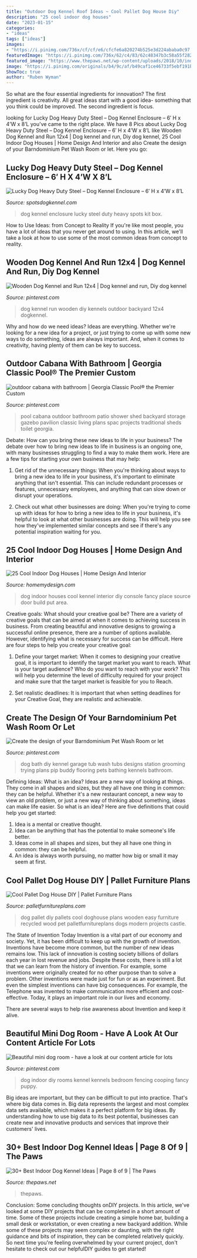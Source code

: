 ```yaml
---
title: "Outdoor Dog Kennel Roof Ideas ~ Cool Pallet Dog House Diy"
description: "25 cool indoor dog houses"
date: "2023-01-15"
categories:
- "ideas"
tags: ["ideas"]
images:
- "https://i.pinimg.com/736x/cf/cf/e6/cfcfe6a820274b525e3d224ababa0c97.jpg"
featuredImage: "https://i.pinimg.com/736x/62/c4/83/62c48347b3c58a55f2825fe6e6d48088.jpg"
featured_image: "https://www.thepaws.net/wp-content/uploads/2018/10/indoor-dog-kennel-idea-2.jpg"
image: "https://i.pinimg.com/originals/b4/9c/af/b49caf1ce46733f5ebf191bd5aaf24cc.jpg"
ShowToc: true
author: "Ruben Wyman"
---
```



So what are the four essential ingredients for innovation? The first ingredient is creativity. All great ideas start with a good idea- something that you think could be improved. The second ingredient is focus.

	

		
looking for Lucky Dog Heavy Duty Steel – Dog Kennel Enclosure – 6′ H x 4’W x 8’L you've came to the right place. We have 8 Pics about Lucky Dog Heavy Duty Steel – Dog Kennel Enclosure – 6′ H x 4’W x 8’L like Wooden Dog Kennel and Run 12x4 | Dog kennel and run, Diy dog kennel, 25 Cool Indoor Dog Houses | Home Design And Interior and also Create the design of your Barndominium Pet Wash Room or let. Here you go:
		
    
## Lucky Dog Heavy Duty Steel – Dog Kennel Enclosure – 6′ H X 4’W X 8’L

<img loading=lazy src="http://spotsdogkennel.com/wp-content/uploads/2018/07/CL60548-LIFESTYLE.jpg" onerror="this.onerror=null;this.src='https://tse2.mm.bing.net/th?id=OIP.83pIGnwLethNLq-TYsYEaQHaHH&amp;pid=15.1';" alt="Lucky Dog Heavy Duty Steel – Dog Kennel Enclosure – 6′ H x 4’W x 8’L">

_Source: spotsdogkennel.com_

>dog kennel enclosure lucky steel duty heavy spots kit box. 

	

How to Use Ideas: from Concept to Reality
If you're like most people, you have a lot of ideas that you never get around to using. In this article, we'll take a look at how to use some of the most common ideas from concept to reality.

    
## Wooden Dog Kennel And Run 12x4 | Dog Kennel And Run, Diy Dog Kennel

<img loading=lazy src="https://i.pinimg.com/736x/cf/cf/e6/cfcfe6a820274b525e3d224ababa0c97.jpg" onerror="this.onerror=null;this.src='https://tse2.mm.bing.net/th?id=OIP.tId29aCYp9jI2GYKzb1ScQHaFj&amp;pid=15.1';" alt="Wooden Dog Kennel and Run 12x4 | Dog kennel and run, Diy dog kennel">

_Source: pinterest.com_

>dog kennel run wooden diy kennels outdoor backyard 12x4 dogkennel. 

	

Why and how do we need ideas?
Ideas are everything. Whether we're looking for a new idea for a project, or just trying to come up with some new ways to do something, ideas are always important. And, when it comes to creativity, having plenty of them can be key to success.

    
## Outdoor Cabana With Bathroom | Georgia Classic Pool® The Premier Custom

<img loading=lazy src="https://i.pinimg.com/736x/64/62/3b/64623b877a4e7677f36c910b56d1cea6--pool-toy-storage-pool-storage-ideas.jpg" onerror="this.onerror=null;this.src='https://tse3.mm.bing.net/th?id=OIP.T3T1m1vM5CKOZ7WdkMnSywHaFj&amp;pid=15.1';" alt="outdoor cabana with bathroom | Georgia Classic Pool® the Premier Custom">

_Source: pinterest.com_

>pool cabana outdoor bathroom patio shower shed backyard storage gazebo pavilion classic living plans spac projects traditional sheds toilet georgia. 

	

Debate: How can you bring these new ideas to life in your business?
The debate over how to bring new ideas to life in business is an ongoing one, with many businesses struggling to find a way to make them work. Here are a few tips for starting your own business that may help: 
1. Get rid of the unnecessary things: When you're thinking about ways to bring a new idea to life in your business, it's important to eliminate anything that isn't essential. This can include redundant processes or features, unnecessary employees, and anything that can slow down or disrupt your operations. 

2. Check out what other businesses are doing: When you're trying to come up with ideas for how to bring a new idea to life in your business, it's helpful to look at what other businesses are doing. This will help you see how they've implemented similar concepts and see if there's any potential inspiration waiting for you.

    
## 25 Cool Indoor Dog Houses | Home Design And Interior

<img loading=lazy src="http://homemydesign.com/wp-content/uploads/2014/04/dog-house-console.jpg" onerror="this.onerror=null;this.src='https://tse3.mm.bing.net/th?id=OIP.7HqfFM4pGDtZ5_LhgnKBSQHaLP&amp;pid=15.1';" alt="25 Cool Indoor Dog Houses | Home Design And Interior">

_Source: homemydesign.com_

>dog indoor houses cool kennel interior diy console fancy place source door build put area. 

	

Creative goals: What should your creative goal be?
There are a variety of creative goals that can be aimed at when it comes to achieving success in business. From creating beautiful and innovative designs to growing a successful online presence, there are a number of options available. However, identifying what is necessary for success can be difficult. Here are four steps to help you create your creative goal:
1. Define your target market: When it comes to designing your creative goal, it is important to identify the target market you want to reach. What is your target audience? Who do you want to reach with your work? This will help you determine the level of difficulty required for your project and make sure that the target market is feasible for you to Reach.

2. Set realistic deadlines: It is important that when setting deadlines for your Creative Goal, they are realistic and achievable.

    
## Create The Design Of Your Barndominium Pet Wash Room Or Let

<img loading=lazy src="https://i.pinimg.com/originals/b4/9c/af/b49caf1ce46733f5ebf191bd5aaf24cc.jpg" onerror="this.onerror=null;this.src='https://tse4.mm.bing.net/th?id=OIP.zxg9b4b8iOPGtAEmL7eQrQHaNJ&amp;pid=15.1';" alt="Create the design of your Barndominium Pet Wash Room or let">

_Source: pinterest.com_

>dog bath diy kennel garage tub wash tubs designs station grooming trying plans pip buddy flooring pets bathing kennels bathroom. 

	

Defining Ideas: What is an idea?
Ideas are a new way of looking at things. They come in all shapes and sizes, but they all have one thing in common: they can be helpful. Whether it's a new restaurant concept, a new way to view an old problem, or just a new way of thinking about something, ideas can make life easier. So what is an idea? Here are five definitions that could help you get started: 
1) Idea is a mental or creative thought.
2) Idea can be anything that has the potential to make someone's life better.
3) Ideas come in all shapes and sizes, but they all have one thing in common: they can be helpful.
4) An idea is always worth pursuing, no matter how big or small it may seem at first.

    
## Cool Pallet Dog House DIY | Pallet Furniture Plans

<img loading=lazy src="https://palletfurnitureplans.com/wp-content/uploads/2014/02/pallet-dog-house-1.jpg" onerror="this.onerror=null;this.src='https://tse1.mm.bing.net/th?id=OIP.8TgUykLVWP11PSFFyrPi1AHaJ4&amp;pid=15.1';" alt="Cool Pallet Dog House DIY | Pallet Furniture Plans">

_Source: palletfurnitureplans.com_

>dog pallet diy pallets cool doghouse plans wooden easy furniture recycled wood pet palletfurnitureplans dogs modern projects castle. 

	

The State of Invention Today
Invention is a vital part of our economy and society. Yet, it has been difficult to keep up with the growth of invention. Inventions have become more common, but the number of new ideas remains low. This lack of innovation is costing society billions of dollars each year in lost revenue and jobs.
Despite these costs, there is still a lot that we can learn from the history of invention. For example, some inventions were originally created for no other purpose than to solve a problem. Other inventions were made just for fun or as an experiment. But even the simplest inventions can have big consequences. For example, the Telephone was invented to make communication more efficient and cost-effective. Today, it plays an important role in our lives and economy.

There are several ways to help rise awareness about Invention and keep it alive.

    
## Beautiful Mini Dog Room - Have A Look At Our Content Article For Lots

<img loading=lazy src="https://i.pinimg.com/736x/62/c4/83/62c48347b3c58a55f2825fe6e6d48088.jpg" onerror="this.onerror=null;this.src='https://tse4.mm.bing.net/th?id=OIP.SXBfHMNkhEsFDs-whaW2nwHaJ3&amp;pid=15.1';" alt="Beautiful mini dog room - have a look at our content article for lots">

_Source: pinterest.com_

>dog indoor diy rooms kennel kennels bedroom fencing cooping fancy puppy. 

	

Big ideas are important, but they can be difficult to put into practice. That's where big data comes in. Big data represents the largest and most complex data sets available, which makes it a perfect platform for big ideas. By understanding how to use big data to its best potential, businesses can create new and innovative products and services that improve their customers' lives.

    
## 30+ Best Indoor Dog Kennel Ideas | Page 8 Of 9 | The Paws

<img loading=lazy src="https://www.thepaws.net/wp-content/uploads/2018/10/indoor-dog-kennel-idea-2.jpg" onerror="this.onerror=null;this.src='https://tse2.mm.bing.net/th?id=OIP.DihfLz51fSP7Kbfl8hZCkgHaFF&amp;pid=15.1';" alt="30+ Best Indoor Dog Kennel Ideas | Page 8 of 9 | The Paws">

_Source: thepaws.net_

>thepaws. 

	

Conclusion: Some concluding thoughts onDIY projects.
In this article, we've looked at some DIY projects that can be completed in a short amount of time. Some of these projects include creating a simple home bar, building a small desk or workstation, or even creating a new backyard addition. While some of these projects may seem complex or daunting, with the right guidance and bits of inspiration, they can be completed relatively quickly. So next time you're feeling overwhelmed by your current project, don't hesitate to check out our helpfulDIY guides to get started!

